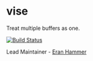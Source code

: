 # vise

Treat multiple buffers as one.

[![Build Status](https://secure.travis-ci.org/hapijs/vise.png)](http://travis-ci.org/hapijs/vise)

Lead Maintainer - [Eran Hammer](https://github.com/hueniverse)
